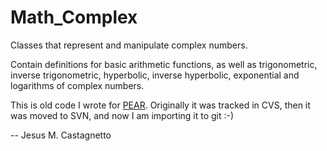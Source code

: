 Math_Complex
============

Classes that represent and manipulate complex numbers. 

Contain definitions for basic arithmetic functions, as well as 
trigonometric, inverse trigonometric, hyperbolic, inverse 
hyperbolic, exponential and logarithms of complex numbers.

This is old code I wrote for [PEAR](http://pear.php.net). 
Originally it was tracked in CVS, then it was moved to SVN, 
and now I am importing it to git :-)

-- Jesus M. Castagnetto
